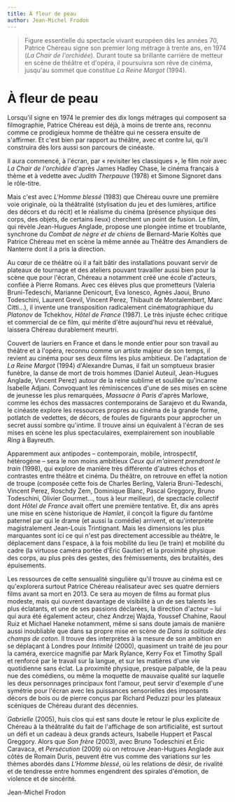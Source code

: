```yaml
---
title: À fleur de peau
author: Jean-Michel Frodon
---
```


> Figure essentielle du spectacle vivant européen dès les années 70, Patrice Chéreau signe son premier long métrage à trente ans, en 1974 (_La Chair de l'orchidée_). Durant toute sa brillante carrière de metteur en scène de théâtre et d'opéra, il poursuivra son rêve de cinéma, jusqu'au sommet que constitue _La Reine Margot_ (1994).

# À fleur de peau

Lorsqu'il signe en 1974 le premier des dix longs métrages qui composent sa filmographie, Patrice Chéreau est déjà, à moins de trente ans, reconnu comme ce prodigieux homme de théâtre qui ne cessera ensuite de s'affirmer. Et c'est bien par rapport au théâtre, avec et contre lui, qu'il construira dès lors aussi son parcours de cinéaste.

Il aura commencé, à l'écran, par « revisiter les classiques », le film noir avec _La Chair de l'orchidée_ d'après James Hadley Chase, le cinéma français à thème et à vedette avec _Judith Therpauve_ (1978) et Simone Signoret dans le rôle-titre.

Mais c'est avec _L'Homme blessé_ (1983) que Chéreau ouvre une première voie originale, où la théâtralité (stylisation du jeu et des lumières, artifice des décors et du récit) et le réalisme du cinéma (présence physique des corps, des objets, de certains lieux) cherchent un point de fusion. Le film, qui révèle Jean-Hugues Anglade, propose une plongée intime et troublante, synchrone du _Combat de nègre et de chiens_ de Bernard-Marie Koltès que Patrice Chéreau met en scène la même année au Théâtre des Amandiers de Nanterre dont il a pris la direction.

Au cœur de ce théâtre où il a fait bâtir des installations pouvant servir de plateaux de tournage et des ateliers pouvant travailler aussi bien pour la scène que pour l'écran, Chéreau a notamment créé une école d'acteurs, confiée à Pierre Romans. Avec ces élèves plus que prometteurs (Valeria Bruni-Tedeschi, Marianne Denicourt, Eva Ionesco, Agnès Jaoui, Bruno Todeschini, Laurent Grevil, Vincent Perez, Thibault de Montalembert, Marc Citti...), il invente une transposition radicalement cinématographique du _Platonov_ de Tchekhov, _Hôtel de France_ (1987). Le très injuste échec critique et commercial de ce film, qui mérite d'être aujourd'hui revu et réévalué, laissera Chéreau durablement meurtri.

Couvert de lauriers en France et dans le monde entier pour son travail au théâtre et à l'opéra, reconnu comme un artiste majeur de son temps, il revient au cinéma pour ses deux films les plus ambitieux. De l'adaptation de _La Reine Margot_ (1994) d'Alexandre Dumas, il fait un somptueux brasier funèbre, la danse de mort de trois hommes (Daniel Auteuil, Jean-Hugues Anglade, Vincent Perez) autour de la reine sublime et souillée qu'incarne Isabelle Adjani. Convoquant les réminiscences d'une de ses mises en scène de jeunesse les plus remarquées, _Massacre à Paris_ d'après Marlowe, comme les échos des massacres contemporains de Sarajevo et du Rwanda, le cinéaste explore les ressources propres au cinéma de la grande forme, potlatch de vedettes, de décors, de foules de figurants pour approcher un secret aussi sombre qu'intime. Il trouve ainsi un équivalent à l'écran de ses mises en scène les plus spectaculaires, exemplairement son inoubliable _Ring_ à Bayreuth.

Apparemment aux antipodes – contemporain, mobile, introspectif, hétérogène – sera le non moins ambitieux _Ceux qui m'aiment prendront le train_ (1998), qui explore de manière très différente d'autres échos et contrastes entre théâtre et cinéma. Du théâtre, on retrouve en effet la notion de troupe (composée cette fois de Charles Berling, Valeria Bruni-Tedeschi, Vincent Perez, Roschdy Zem, Dominique Blanc, Pascal Greggory, Bruno Todeschini, Olivier Gourmet..., tous à leur meilleur), de spectacle collectif dont _Hôtel de France_ avait offert une première tentative. Et, dix ans après une mise en scène historique de _Hamlet_, il conçoit la figure du fantôme paternel par qui le drame (et aussi la comédie) arrivent, et qu'interprète magistralement Jean-Louis Trintignant. Mais les dimensions les plus marquantes sont ici ce qui n'est pas directement accessible au théâtre, le déplacement dans l'espace, à la fois mobilité du lieu (le train) et mobilité du cadre (la virtuose caméra portée d'Éric Gautier) et la proximité physique des corps, au plus près des gestes, des frémissements, des brutalités, des épuisements.

Les ressources de cette sensualité singulière qu'il trouve au cinéma est ce qu'explorera surtout Patrice Chéreau réalisateur avec ses quatre derniers films avant sa mort en 2013. Ce sera au moyen de films au format plus modeste, mais qui ouvrent davantage de visibilité à un de ses talents les plus éclatants, et une de ses passions déclarées, la direction d'acteur – lui qui aura été également acteur, chez Andrzej Wajda, Youssef Chahine, Raoul Ruiz et Michael Haneke notamment, même si sans doute jamais de manière aussi inoubliable que dans sa propre mise en scène de _Dans la solitude des champs de coton_. Il trouve des interprètes à la mesure de son ambition en se déplaçant à Londres pour _Intimité_ (2000), quasiment un traité de jeu pour la caméra, exercice magnifié par Mark Rylance, Kerry Fox et Timothy Spall et renforcé par le travail sur la langue, et sur les matières d'une vie quotidienne sans éclat. La proximité physique, presque palpable, de la peau nue des comédiens, ou même la moquette de mauvaise qualité sur laquelle les deux personnages principaux font l'amour, peut servir d'exemple d'une symétrie pour l'écran avec les puissances sensorielles des imposants décors de bois ou de pierre conçus par Richard Peduzzi pour les plateaux scéniques de Chéreau durant des décennies.

_Gabrielle_ (2005), huis clos qui est sans doute le retour le plus explicite de Chéreau à la théâtralité du fait de l'affichage de son artificialité, est surtout un défi et un cadeau à deux grands acteurs, Isabelle Huppert et Pascal Greggory. Alors que _Son frère_ (2003), avec Bruno Todeschini et Éric Caravaca, et _Persécution_ (2009) où on retrouve Jean-Hugues Anglade aux côtés de Romain Duris, peuvent être vus comme des variations sur les thèmes abordés dans _L'Homme blessé_, où les relations de désir, de rivalité et de tendresse entre hommes engendrent des spirales d'émotion, de violence et de sincérité.

Jean-Michel Frodon
